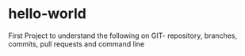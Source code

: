 # hello-world
First Project to understand the following on GIT- repository, branches, commits, pull requests and command line
